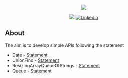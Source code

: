 <p align="center">
    <img src="https://github.com/rrofly/rrofly/blob/main/images/rgb_iscte_en_horizontal_positive.jpg"/>
</p>

<p align="center">
<img src="https://img.shields.io/badge/State-In_Progress-blue"/>
<a href='https://www.linkedin.com/in/rofly' target="_blank"><img alt='Linkedin' src='https://img.shields.io/badge/LinkedIn-100000?style=flat-square&logo=Linkedin&logoColor=white&labelColor=0A66C2&color=0A66C2'/></a>
</p>

## About
The aim is to develop simple APIs following the statement
* Date - [Statement](https://github.com/rrofly/iscte-apis/blob/main/Date/statement.md)
* UnionFind - [Statement](https://github.com/rrofly/iscte-apis/blob/main/UnionFind/statement.md)
* ResizingArrayQueueOfStrings - [Statement](https://github.com/rrofly/iscte-apis/blob/main/ResizingArrayQueueOfStrings/statement.md)
* Queue - [Statement](https://github.com/rrofly/iscte-apis/blob/main/Queue/statement.md)
